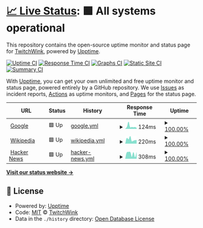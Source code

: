 # [📈 Live Status](https://TwitchWink.github.io/Status): <!--live status--> **🟩 All systems operational**

This repository contains the open-source uptime monitor and status page for [TwitchWink](https://TwitchWink.github.io/Status), powered by [Upptime](https://github.com/upptime/upptime).

[![Uptime CI](https://github.com/TwitchWink/Status/workflows/Uptime%20CI/badge.svg)](https://github.com/TwitchWink/Status/actions?query=workflow%3A%22Uptime+CI%22)
[![Response Time CI](https://github.com/TwitchWink/Status/workflows/Response%20Time%20CI/badge.svg)](https://github.com/TwitchWink/Status/actions?query=workflow%3A%22Response+Time+CI%22)
[![Graphs CI](https://github.com/TwitchWink/Status/workflows/Graphs%20CI/badge.svg)](https://github.com/TwitchWink/Status/actions?query=workflow%3A%22Graphs+CI%22)
[![Static Site CI](https://github.com/TwitchWink/Status/workflows/Static%20Site%20CI/badge.svg)](https://github.com/TwitchWink/Status/actions?query=workflow%3A%22Static+Site+CI%22)
[![Summary CI](https://github.com/TwitchWink/Status/workflows/Summary%20CI/badge.svg)](https://github.com/TwitchWink/Status/actions?query=workflow%3A%22Summary+CI%22)

With [Upptime](https://upptime.js.org), you can get your own unlimited and free uptime monitor and status page, powered entirely by a GitHub repository. We use [Issues](https://github.com/TwitchWink/Status/issues) as incident reports, [Actions](https://github.com/TwitchWink/Status/actions) as uptime monitors, and [Pages](https://TwitchWink.github.io/Status) for the status page.

<!--start: status pages-->
<!-- This summary is generated by Upptime (https://github.com/upptime/upptime) -->
<!-- Do not edit this manually, your changes will be overwritten -->
<!-- prettier-ignore -->
| URL | Status | History | Response Time | Uptime |
| --- | ------ | ------- | ------------- | ------ |
| <img alt="" src="https://icons.duckduckgo.com/ip3/www.google.com.ico" height="13"> [Google](https://www.google.com) | 🟩 Up | [google.yml](https://github.com/TwitchWink/Status/commits/HEAD/history/google.yml) | <details><summary><img alt="Response time graph" src="./graphs/google/response-time-week.png" height="20"> 124ms</summary><br><a href="https://TwitchWink.github.io/Status/history/google"><img alt="Response time 104" src="https://img.shields.io/endpoint?url=https%3A%2F%2Fraw.githubusercontent.com%2FTwitchWink%2FStatus%2FHEAD%2Fapi%2Fgoogle%2Fresponse-time.json"></a><br><a href="https://TwitchWink.github.io/Status/history/google"><img alt="24-hour response time 53" src="https://img.shields.io/endpoint?url=https%3A%2F%2Fraw.githubusercontent.com%2FTwitchWink%2FStatus%2FHEAD%2Fapi%2Fgoogle%2Fresponse-time-day.json"></a><br><a href="https://TwitchWink.github.io/Status/history/google"><img alt="7-day response time 124" src="https://img.shields.io/endpoint?url=https%3A%2F%2Fraw.githubusercontent.com%2FTwitchWink%2FStatus%2FHEAD%2Fapi%2Fgoogle%2Fresponse-time-week.json"></a><br><a href="https://TwitchWink.github.io/Status/history/google"><img alt="30-day response time 93" src="https://img.shields.io/endpoint?url=https%3A%2F%2Fraw.githubusercontent.com%2FTwitchWink%2FStatus%2FHEAD%2Fapi%2Fgoogle%2Fresponse-time-month.json"></a><br><a href="https://TwitchWink.github.io/Status/history/google"><img alt="1-year response time 104" src="https://img.shields.io/endpoint?url=https%3A%2F%2Fraw.githubusercontent.com%2FTwitchWink%2FStatus%2FHEAD%2Fapi%2Fgoogle%2Fresponse-time-year.json"></a></details> | <details><summary><a href="https://TwitchWink.github.io/Status/history/google">100.00%</a></summary><a href="https://TwitchWink.github.io/Status/history/google"><img alt="All-time uptime 100.00%" src="https://img.shields.io/endpoint?url=https%3A%2F%2Fraw.githubusercontent.com%2FTwitchWink%2FStatus%2FHEAD%2Fapi%2Fgoogle%2Fuptime.json"></a><br><a href="https://TwitchWink.github.io/Status/history/google"><img alt="24-hour uptime 100.00%" src="https://img.shields.io/endpoint?url=https%3A%2F%2Fraw.githubusercontent.com%2FTwitchWink%2FStatus%2FHEAD%2Fapi%2Fgoogle%2Fuptime-day.json"></a><br><a href="https://TwitchWink.github.io/Status/history/google"><img alt="7-day uptime 100.00%" src="https://img.shields.io/endpoint?url=https%3A%2F%2Fraw.githubusercontent.com%2FTwitchWink%2FStatus%2FHEAD%2Fapi%2Fgoogle%2Fuptime-week.json"></a><br><a href="https://TwitchWink.github.io/Status/history/google"><img alt="30-day uptime 100.00%" src="https://img.shields.io/endpoint?url=https%3A%2F%2Fraw.githubusercontent.com%2FTwitchWink%2FStatus%2FHEAD%2Fapi%2Fgoogle%2Fuptime-month.json"></a><br><a href="https://TwitchWink.github.io/Status/history/google"><img alt="1-year uptime 100.00%" src="https://img.shields.io/endpoint?url=https%3A%2F%2Fraw.githubusercontent.com%2FTwitchWink%2FStatus%2FHEAD%2Fapi%2Fgoogle%2Fuptime-year.json"></a></details>
| <img alt="" src="https://icons.duckduckgo.com/ip3/en.wikipedia.org.ico" height="13"> [Wikipedia](https://en.wikipedia.org) | 🟩 Up | [wikipedia.yml](https://github.com/TwitchWink/Status/commits/HEAD/history/wikipedia.yml) | <details><summary><img alt="Response time graph" src="./graphs/wikipedia/response-time-week.png" height="20"> 220ms</summary><br><a href="https://TwitchWink.github.io/Status/history/wikipedia"><img alt="Response time 200" src="https://img.shields.io/endpoint?url=https%3A%2F%2Fraw.githubusercontent.com%2FTwitchWink%2FStatus%2FHEAD%2Fapi%2Fwikipedia%2Fresponse-time.json"></a><br><a href="https://TwitchWink.github.io/Status/history/wikipedia"><img alt="24-hour response time 179" src="https://img.shields.io/endpoint?url=https%3A%2F%2Fraw.githubusercontent.com%2FTwitchWink%2FStatus%2FHEAD%2Fapi%2Fwikipedia%2Fresponse-time-day.json"></a><br><a href="https://TwitchWink.github.io/Status/history/wikipedia"><img alt="7-day response time 220" src="https://img.shields.io/endpoint?url=https%3A%2F%2Fraw.githubusercontent.com%2FTwitchWink%2FStatus%2FHEAD%2Fapi%2Fwikipedia%2Fresponse-time-week.json"></a><br><a href="https://TwitchWink.github.io/Status/history/wikipedia"><img alt="30-day response time 188" src="https://img.shields.io/endpoint?url=https%3A%2F%2Fraw.githubusercontent.com%2FTwitchWink%2FStatus%2FHEAD%2Fapi%2Fwikipedia%2Fresponse-time-month.json"></a><br><a href="https://TwitchWink.github.io/Status/history/wikipedia"><img alt="1-year response time 200" src="https://img.shields.io/endpoint?url=https%3A%2F%2Fraw.githubusercontent.com%2FTwitchWink%2FStatus%2FHEAD%2Fapi%2Fwikipedia%2Fresponse-time-year.json"></a></details> | <details><summary><a href="https://TwitchWink.github.io/Status/history/wikipedia">100.00%</a></summary><a href="https://TwitchWink.github.io/Status/history/wikipedia"><img alt="All-time uptime 100.00%" src="https://img.shields.io/endpoint?url=https%3A%2F%2Fraw.githubusercontent.com%2FTwitchWink%2FStatus%2FHEAD%2Fapi%2Fwikipedia%2Fuptime.json"></a><br><a href="https://TwitchWink.github.io/Status/history/wikipedia"><img alt="24-hour uptime 100.00%" src="https://img.shields.io/endpoint?url=https%3A%2F%2Fraw.githubusercontent.com%2FTwitchWink%2FStatus%2FHEAD%2Fapi%2Fwikipedia%2Fuptime-day.json"></a><br><a href="https://TwitchWink.github.io/Status/history/wikipedia"><img alt="7-day uptime 100.00%" src="https://img.shields.io/endpoint?url=https%3A%2F%2Fraw.githubusercontent.com%2FTwitchWink%2FStatus%2FHEAD%2Fapi%2Fwikipedia%2Fuptime-week.json"></a><br><a href="https://TwitchWink.github.io/Status/history/wikipedia"><img alt="30-day uptime 100.00%" src="https://img.shields.io/endpoint?url=https%3A%2F%2Fraw.githubusercontent.com%2FTwitchWink%2FStatus%2FHEAD%2Fapi%2Fwikipedia%2Fuptime-month.json"></a><br><a href="https://TwitchWink.github.io/Status/history/wikipedia"><img alt="1-year uptime 100.00%" src="https://img.shields.io/endpoint?url=https%3A%2F%2Fraw.githubusercontent.com%2FTwitchWink%2FStatus%2FHEAD%2Fapi%2Fwikipedia%2Fuptime-year.json"></a></details>
| <img alt="" src="https://icons.duckduckgo.com/ip3/news.ycombinator.com.ico" height="13"> [Hacker News](https://news.ycombinator.com) | 🟩 Up | [hacker-news.yml](https://github.com/TwitchWink/Status/commits/HEAD/history/hacker-news.yml) | <details><summary><img alt="Response time graph" src="./graphs/hacker-news/response-time-week.png" height="20"> 308ms</summary><br><a href="https://TwitchWink.github.io/Status/history/hacker-news"><img alt="Response time 855" src="https://img.shields.io/endpoint?url=https%3A%2F%2Fraw.githubusercontent.com%2FTwitchWink%2FStatus%2FHEAD%2Fapi%2Fhacker-news%2Fresponse-time.json"></a><br><a href="https://TwitchWink.github.io/Status/history/hacker-news"><img alt="24-hour response time 391" src="https://img.shields.io/endpoint?url=https%3A%2F%2Fraw.githubusercontent.com%2FTwitchWink%2FStatus%2FHEAD%2Fapi%2Fhacker-news%2Fresponse-time-day.json"></a><br><a href="https://TwitchWink.github.io/Status/history/hacker-news"><img alt="7-day response time 308" src="https://img.shields.io/endpoint?url=https%3A%2F%2Fraw.githubusercontent.com%2FTwitchWink%2FStatus%2FHEAD%2Fapi%2Fhacker-news%2Fresponse-time-week.json"></a><br><a href="https://TwitchWink.github.io/Status/history/hacker-news"><img alt="30-day response time 1600" src="https://img.shields.io/endpoint?url=https%3A%2F%2Fraw.githubusercontent.com%2FTwitchWink%2FStatus%2FHEAD%2Fapi%2Fhacker-news%2Fresponse-time-month.json"></a><br><a href="https://TwitchWink.github.io/Status/history/hacker-news"><img alt="1-year response time 855" src="https://img.shields.io/endpoint?url=https%3A%2F%2Fraw.githubusercontent.com%2FTwitchWink%2FStatus%2FHEAD%2Fapi%2Fhacker-news%2Fresponse-time-year.json"></a></details> | <details><summary><a href="https://TwitchWink.github.io/Status/history/hacker-news">100.00%</a></summary><a href="https://TwitchWink.github.io/Status/history/hacker-news"><img alt="All-time uptime 99.99%" src="https://img.shields.io/endpoint?url=https%3A%2F%2Fraw.githubusercontent.com%2FTwitchWink%2FStatus%2FHEAD%2Fapi%2Fhacker-news%2Fuptime.json"></a><br><a href="https://TwitchWink.github.io/Status/history/hacker-news"><img alt="24-hour uptime 100.00%" src="https://img.shields.io/endpoint?url=https%3A%2F%2Fraw.githubusercontent.com%2FTwitchWink%2FStatus%2FHEAD%2Fapi%2Fhacker-news%2Fuptime-day.json"></a><br><a href="https://TwitchWink.github.io/Status/history/hacker-news"><img alt="7-day uptime 100.00%" src="https://img.shields.io/endpoint?url=https%3A%2F%2Fraw.githubusercontent.com%2FTwitchWink%2FStatus%2FHEAD%2Fapi%2Fhacker-news%2Fuptime-week.json"></a><br><a href="https://TwitchWink.github.io/Status/history/hacker-news"><img alt="30-day uptime 99.52%" src="https://img.shields.io/endpoint?url=https%3A%2F%2Fraw.githubusercontent.com%2FTwitchWink%2FStatus%2FHEAD%2Fapi%2Fhacker-news%2Fuptime-month.json"></a><br><a href="https://TwitchWink.github.io/Status/history/hacker-news"><img alt="1-year uptime 99.96%" src="https://img.shields.io/endpoint?url=https%3A%2F%2Fraw.githubusercontent.com%2FTwitchWink%2FStatus%2FHEAD%2Fapi%2Fhacker-news%2Fuptime-year.json"></a></details>

<!--end: status pages-->

[**Visit our status website →**](https://TwitchWink.github.io/Status)

## 📄 License

- Powered by: [Upptime](https://github.com/upptime/upptime)
- Code: [MIT](./LICENSE) © [TwitchWink](https://TwitchWink.github.io/Status)
- Data in the `./history` directory: [Open Database License](https://opendatacommons.org/licenses/odbl/1-0/)
